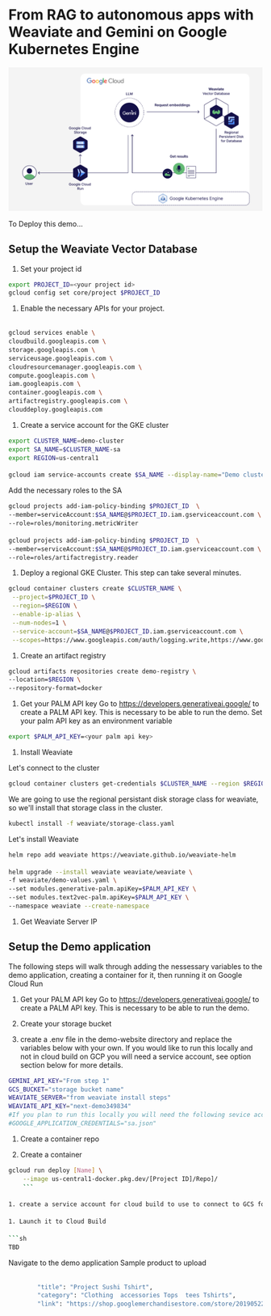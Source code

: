 
# From RAG to autonomous apps with Weaviate and Gemini on Google Kubernetes Engine
![Next Demo Achitecture](https://github.com/bkauf/next-store/blob/main/diagram.png)


To Deploy this demo...


## Setup the Weaviate Vector Database
1. Set your project id

```sh
export PROJECT_ID=<your project id>
gcloud config set core/project $PROJECT_ID
```

1. Enable the necessary APIs for your project.

```sh

gcloud services enable \
cloudbuild.googleapis.com \
storage.googleapis.com \
serviceusage.googleapis.com \
cloudresourcemanager.googleapis.com \
compute.googleapis.com \
iam.googleapis.com \
container.googleapis.com \
artifactregistry.googleapis.com \
clouddeploy.googleapis.com

```

1. Create a service account for the GKE cluster


```sh
export CLUSTER_NAME=demo-cluster
export SA_NAME=$CLUSTER_NAME-sa
export REGION=us-central1

gcloud iam service-accounts create $SA_NAME --display-name="Demo cluster service account"
```
Add the necessary roles to the SA

```sh
gcloud projects add-iam-policy-binding $PROJECT_ID  \
--member=serviceAccount:$SA_NAME@$PROJECT_ID.iam.gserviceaccount.com \
--role=roles/monitoring.metricWriter

gcloud projects add-iam-policy-binding $PROJECT_ID  \
--member=serviceAccount:$SA_NAME@$PROJECT_ID.iam.gserviceaccount.com \
--role=roles/artifactregistry.reader

```

1. Deploy a regional GKE Cluster. This step can take several minutes.

```sh 
gcloud container clusters create $CLUSTER_NAME \
 --project=$PROJECT_ID \
 --region=$REGION \
 --enable-ip-alias \
 --num-nodes=1 \
 --service-account=$SA_NAME@$PROJECT_ID.iam.gserviceaccount.com \
 --scopes=https://www.googleapis.com/auth/logging.write,https://www.googleapis.com/auth/monitoring,https://www.googleapis.com/auth/cloud-platform

 ```


1. Create an artifact registry

```sh
gcloud artifacts repositories create demo-registry \
--location=$REGION \
--repository-format=docker 

```
1.  Get your PALM API key
Go to https://developers.generativeai.google/ to create a PALM API key. This is necessary to be able to run the demo.
Set your palm API key as an environment variable

```sh
export $PALM_API_KEY=<your palm api key>
```

1. Install Weaviate 

Let's connect to the cluster
```sh
gcloud container clusters get-credentials $CLUSTER_NAME --region $REGION --project $PROJECT_ID
```

We are going to use the regional persistant disk storage class for weaviate, so we'll install that storage class in the cluster.

```sh
kubectl install -f weaviate/storage-class.yaml
```
Let's install Weaviate

```sh
helm repo add weaviate https://weaviate.github.io/weaviate-helm

helm upgrade --install weaviate weaviate/weaviate \
-f weaviate/demo-values.yaml \
--set modules.generative-palm.apiKey=$PALM_API_KEY \
--set modules.text2vec-palm.apiKey=$PALM_API_KEY \
--namespace weaviate --create-namespace
```
1. Get Weaviate Server IP

## Setup the Demo application
The following steps will walk through adding the nessessary  variables to the demo application, creating a container for it, then running it on Google Cloud Run


1.  Get your PALM API key
Go to https://developers.generativeai.google/ to create a PALM API key. This is necessary to be able to run the demo.

1. Create your storage bucket

1. create a .env file in the demo-website directory and replace the variables below with your own. If you would like to run this locally and not in cloud build on GCP you will need a service account, see option section below for more details. 


```sh 
GEMINI_API_KEY="From step 1"
GCS_BUCKET="storage bucket name"
WEAVIATE_SERVER="from weaviate install steps"
WEAVIATE_API_KEY="next-demo349834"
#If you plan to run this locally you will need the following sevice account varable
#GOOGLE_APPLICATION_CREDENTIALS="sa.json"
```

1. Create a container repo 

1. Create a container

```sh
gcloud run deploy [Name] \
    --image us-central1-docker.pkg.dev/[Project ID]/Repo]/
    ```

1. create a service account for cloud build to use to connect to GCS for image uploads

1. Launch it to Cloud Build

```sh
TBD
```



Navigate to the demo application 
Sample product to upload

```sh
  
        "title": "Project Sushi Tshirt",
        "category": "Clothing  accessories Tops  tees Tshirts",
        "link": "https://shop.googlemerchandisestore.com/store/20190522377/assets/items/images/GGCPGXXX1338.jpg",
  
```